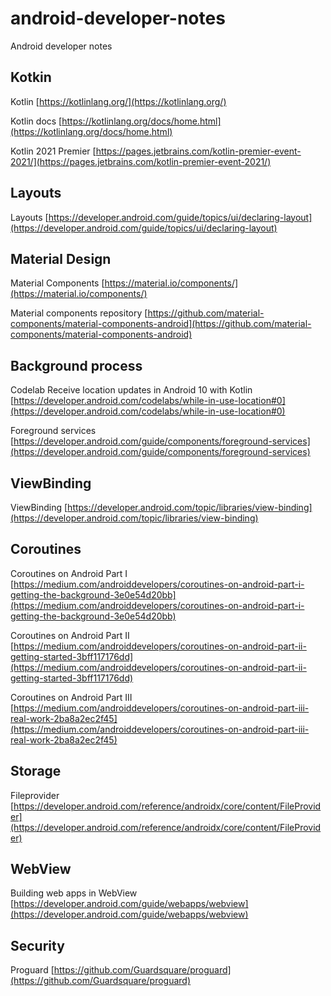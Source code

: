 # android-developer-notes
Android developer notes

## Kotkin

Kotlin [https://kotlinlang.org/](https://kotlinlang.org/)

Kotlin docs [https://kotlinlang.org/docs/home.html](https://kotlinlang.org/docs/home.html)

Kotlin 2021 Premier [https://pages.jetbrains.com/kotlin-premier-event-2021/](https://pages.jetbrains.com/kotlin-premier-event-2021/)

## Layouts

Layouts [https://developer.android.com/guide/topics/ui/declaring-layout](https://developer.android.com/guide/topics/ui/declaring-layout)

## Material Design

Material Components [https://material.io/components/](https://material.io/components/)

Material components repository [https://github.com/material-components/material-components-android](https://github.com/material-components/material-components-android)


## Background process

Codelab Receive location updates in Android 10 with Kotlin [https://developer.android.com/codelabs/while-in-use-location#0](https://developer.android.com/codelabs/while-in-use-location#0)

Foreground services [https://developer.android.com/guide/components/foreground-services](https://developer.android.com/guide/components/foreground-services)


## ViewBinding

ViewBinding [https://developer.android.com/topic/libraries/view-binding](https://developer.android.com/topic/libraries/view-binding)

## Coroutines 

Coroutines on Android Part I [https://medium.com/androiddevelopers/coroutines-on-android-part-i-getting-the-background-3e0e54d20bb](https://medium.com/androiddevelopers/coroutines-on-android-part-i-getting-the-background-3e0e54d20bb)

Coroutines on Android Part II [https://medium.com/androiddevelopers/coroutines-on-android-part-ii-getting-started-3bff117176dd](https://medium.com/androiddevelopers/coroutines-on-android-part-ii-getting-started-3bff117176dd)

Coroutines on Android Part III [https://medium.com/androiddevelopers/coroutines-on-android-part-iii-real-work-2ba8a2ec2f45](https://medium.com/androiddevelopers/coroutines-on-android-part-iii-real-work-2ba8a2ec2f45)

## Storage

Fileprovider [https://developer.android.com/reference/androidx/core/content/FileProvider](https://developer.android.com/reference/androidx/core/content/FileProvider)


## WebView

Building web apps in WebView [https://developer.android.com/guide/webapps/webview](https://developer.android.com/guide/webapps/webview)

## Security

Proguard [https://github.com/Guardsquare/proguard](https://github.com/Guardsquare/proguard)

